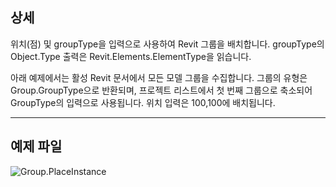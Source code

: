 ## 상세
위치(점) 및 groupType을 입력으로 사용하여 Revit 그룹을 배치합니다. groupType의 Object.Type 출력은 Revit.Elements.ElementType을 읽습니다.

 아래 예제에서는 활성 Revit 문서에서 모든 모델 그룹을 수집합니다. 그룹의 유형은 Group.GroupType으로 반환되며, 프로젝트 리스트에서 첫 번째 그룹으로 축소되어 GroupType의 입력으로 사용됩니다. 위치 입력은 100,100에 배치됩니다.
___
## 예제 파일

![Group.PlaceInstance](./Revit.Elements.Group.PlaceInstance_img.jpg)
